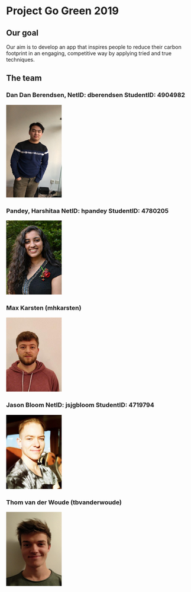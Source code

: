 # Project Go Green 2019

## Our goal
Our aim is to develop an app that inspires people to reduce their carbon footprint in an engaging, competitive way by applying tried and true techniques.

## The team
### Dan Dan Berendsen, NetID: dberendsen StudentID: 4904982

<img src = "photos/IMG_6796.JPG" width = "150" height = "250">

### Pandey, Harshitaa NetID: hpandey StudentID: 4780205

<img src = "photos/photo.jpg" width = "150" height = "200">

### Max Karsten (mhkarsten)

<img src = "photos/PasPhoto_Max_Karsten.jpg" width = "150" height = "200">

### Jason Bloom NetID: jsjgbloom StudentID: 4719794

<img src = "photos/photo_4719791_Jason_Bloom.jpg" width = "150" height = "200">

### Thom van der Woude (tbvanderwoude)

<img src = "photos/IMG_20190215_183148.jpg" width = "150" height = "200">
